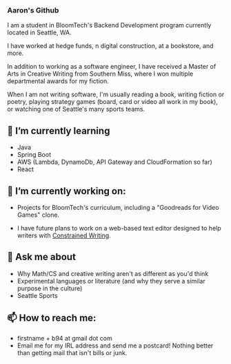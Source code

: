 ### Aaron's Github

I am a student in BloomTech's Backend Development program currently located in Seattle, WA. 

I have worked at hedge funds, n digital construction, at a bookstore, and more. 

In addition to working as a software engineer, I have received a Master of Arts in Creative Writing from Southern Miss, where I won multiple departmental awards for my fiction.

When I am not writing software, I'm usually reading a book, writing fiction or poetry, playing strategy games (board, card or video all work in my book), or watching one of Seattle's many sports teams. 

## 🌱 I’m currently learning
* Java
* Spring Boot
* AWS (Lambda, DynamoDb, API Gateway and CloudFormation so far)
* React

## 🔭 I’m currently working on:
* Projects for BloomTech's curriculum, including a "Goodreads for Video Games" clone.

* I have future plans to work on a web-based text editor designed to help writers with [Constrained Writing](https://en.wikipedia.org/wiki/Constrained_writing). 

## 💬 Ask me about
* Why Math/CS and creative writing aren't as different as you'd think
* Experimental languages or literature (and why they serve a similar purpose in the culture)
* Seattle Sports

## 📫 How to reach me: 
* firstname + b94 at gmail dot com
* Email me for my IRL address and send me a postcard! Nothing better than getting mail that isn't bills or junk.


